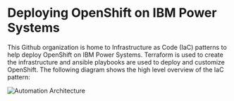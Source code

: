 # Deploying OpenShift on IBM Power Systems

This Github organization is home to Infrastructure as Code (IaC) patterns to help deploy OpenShift on IBM Power Systems. Terraform is used to create the infrastructure and ansible playbooks are used to deploy and customize OpenShift. The following diagram shows the high level overview of the IaC pattern:

![Automation Architecture](https://github.com/ocp-power-automation/ocp-power-automation.github.io/blob/main/images/OCPPowerAutomationArchDiag.png?raw=true)

